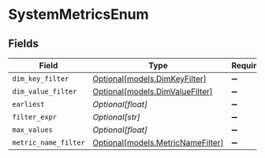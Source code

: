 # SystemMetricsEnum


## Fields

| Field                                                              | Type                                                               | Required                                                           | Description                                                        |
| ------------------------------------------------------------------ | ------------------------------------------------------------------ | ------------------------------------------------------------------ | ------------------------------------------------------------------ |
| `dim_key_filter`                                                   | [Optional[models.DimKeyFilter]](../models/dimkeyfilter.md)         | :heavy_minus_sign:                                                 | N/A                                                                |
| `dim_value_filter`                                                 | [Optional[models.DimValueFilter]](../models/dimvaluefilter.md)     | :heavy_minus_sign:                                                 | N/A                                                                |
| `earliest`                                                         | *Optional[float]*                                                  | :heavy_minus_sign:                                                 | N/A                                                                |
| `filter_expr`                                                      | *Optional[str]*                                                    | :heavy_minus_sign:                                                 | N/A                                                                |
| `max_values`                                                       | *Optional[float]*                                                  | :heavy_minus_sign:                                                 | N/A                                                                |
| `metric_name_filter`                                               | [Optional[models.MetricNameFilter]](../models/metricnamefilter.md) | :heavy_minus_sign:                                                 | N/A                                                                |